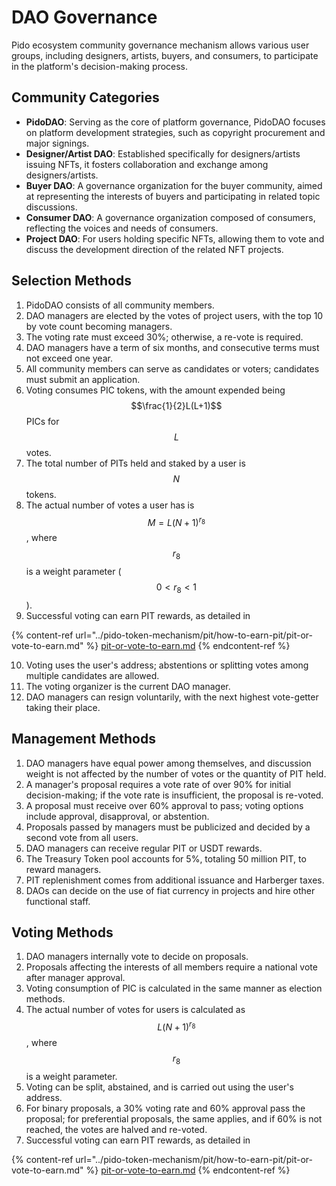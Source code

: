 # DAO Governance

Pido ecosystem community governance mechanism allows various user groups, including designers, artists, buyers, and consumers, to participate in the platform's decision-making process.

## Community Categories

* **PidoDAO**: Serving as the core of platform governance, PidoDAO focuses on platform development strategies, such as copyright procurement and major signings.
* **Designer/Artist DAO**: Established specifically for designers/artists issuing NFTs, it fosters collaboration and exchange among designers/artists.
* **Buyer DAO**: A governance organization for the buyer community, aimed at representing the interests of buyers and participating in related topic discussions.
* **Consumer DAO**: A governance organization composed of consumers, reflecting the voices and needs of consumers.
* **Project DAO**: For users holding specific NFTs, allowing them to vote and discuss the development direction of the related NFT projects.

## Selection Methods

1. PidoDAO consists of all community members.
2. DAO managers are elected by the votes of project users, with the top 10 by vote count becoming managers.
3. The voting rate must exceed 30%; otherwise, a re-vote is required.
4. DAO managers have a term of six months, and consecutive terms must not exceed one year.
5. All community members can serve as candidates or voters; candidates must submit an application.
6. Voting consumes PIC tokens, with the amount expended being $$\frac{1}{2}L(L+1)$$ PICs for $$L$$ votes.
7. The total number of PITs held and staked by a user is $$N$$ tokens.
8. The actual number of votes a user has is $$M=L(N+1)^{r_8}$$, where $$r_8$$ is a weight parameter ($$0<r_8<1$$).
9. Successful voting can earn PIT rewards, as detailed in

{% content-ref url="../pido-token-mechanism/pit/how-to-earn-pit/pit-or-vote-to-earn.md" %}
[pit-or-vote-to-earn.md](../pido-token-mechanism/pit/how-to-earn-pit/pit-or-vote-to-earn.md)
{% endcontent-ref %}

10. Voting uses the user's address; abstentions or splitting votes among multiple candidates are allowed.
11. The voting organizer is the current DAO manager.
12. DAO managers can resign voluntarily, with the next highest vote-getter taking their place.

## Management Methods

1. DAO managers have equal power among themselves, and discussion weight is not affected by the number of votes or the quantity of PIT held.
2. A manager's proposal requires a vote rate of over 90% for initial decision-making; if the vote rate is insufficient, the proposal is re-voted.
3. A proposal must receive over 60% approval to pass; voting options include approval, disapproval, or abstention.
4. Proposals passed by managers must be publicized and decided by a second vote from all users.
5. DAO managers can receive regular PIT or USDT rewards.
6. The Treasury Token pool accounts for 5%, totaling 50 million PIT, to reward managers.
7. PIT replenishment comes from additional issuance and Harberger taxes.
8. DAOs can decide on the use of fiat currency in projects and hire other functional staff.

## Voting Methods

1. DAO managers internally vote to decide on proposals.
2. Proposals affecting the interests of all members require a national vote after manager approval.
3. Voting consumption of PIC is calculated in the same manner as election methods.
4. The actual number of votes for users is calculated as $$L(N+1)^{r_8}$$, where $$r_8$$ is a weight parameter.
5. Voting can be split, abstained, and is carried out using the user's address.
6. For binary proposals, a 30% voting rate and 60% approval pass the proposal; for preferential proposals, the same applies, and if 60% is not reached, the votes are halved and re-voted.
7. Successful voting can earn PIT rewards, as detailed in

{% content-ref url="../pido-token-mechanism/pit/how-to-earn-pit/pit-or-vote-to-earn.md" %}
[pit-or-vote-to-earn.md](../pido-token-mechanism/pit/how-to-earn-pit/pit-or-vote-to-earn.md)
{% endcontent-ref %}
